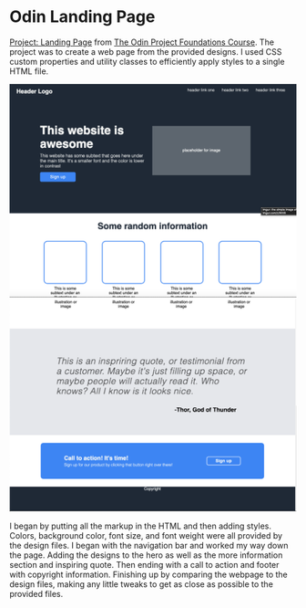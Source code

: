 
<h1>Odin Landing Page</h1>

<p><a href="https://www.theodinproject.com/lessons/foundations-landing-page">Project: Landing Page</a> from <a href="https://www.theodinproject.com/">The Odin Project Foundations Course</a>. The project was to create a web page from the provided designs. I used CSS custom properties and utility classes to efficiently apply styles to a single HTML file.</p>
<img src="landing_page_one.png" alt="top half of the landing page">
<img src="landing_page_two.png" alt="bottom half of the landing page">
<p>I began by putting all the markup in the HTML and then adding styles. Colors, background color, font size, and font weight were all provided by the design files. I began with the navigation bar and worked my way down the page. Adding the designs to the hero as well as the more information section and inspiring quote. Then ending with a call to action and footer with copyright information. Finishing up by comparing the webpage to the design files, making any little tweaks to get as close as possible to the provided files.</p>
